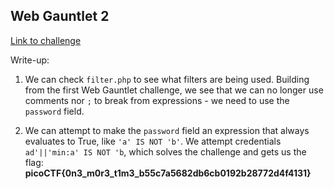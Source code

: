 ## Web Gauntlet 2

[Link to challenge](https://play.picoctf.org/practice/challenge/174)

Write-up:

1. We can check `filter.php` to see what filters are being used. Building from the
first Web Gauntlet challenge, we see that we can no longer use comments nor `;` to
break from expressions - we need to use the `password` field.

2. We can attempt to make the `password` field an expression that always evaluates
to True, like `'a' IS NOT 'b'`. We attempt credentials `ad'||'min:a' IS NOT 'b`, 
which solves the challenge and gets us the flag: **picoCTF{0n3_m0r3_t1m3_b55c7a5682db6cb0192b28772d4f4131}**
